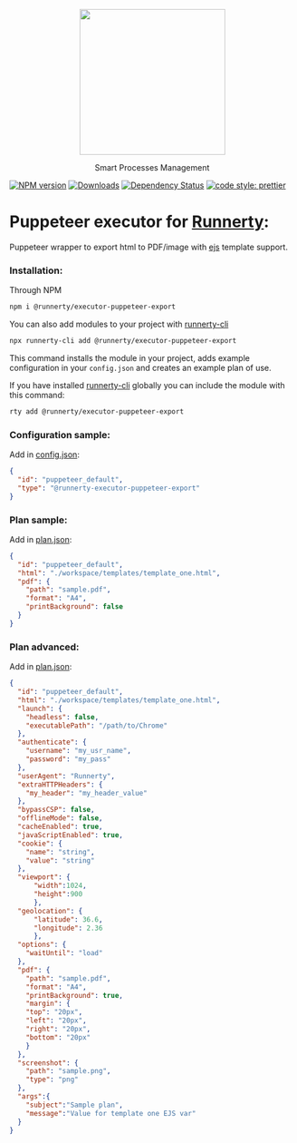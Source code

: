 <p align="center">
  <a href="http://runnerty.io">
    <img height="257" src="https://runnerty.io/assets/header/logo-stroked.png">
  </a>
  <p align="center">Smart Processes Management</p>
</p>

[![NPM version][npm-image]][npm-url] [![Downloads][downloads-image]][npm-url] [![Dependency Status][david-badge]][david-badge-url] 
<a href="#badge">
  <img alt="code style: prettier" src="https://img.shields.io/badge/code_style-prettier-ff69b4.svg">
</a>

# Puppeteer executor for [Runnerty]:
Puppeteer wrapper to export html to PDF/image with [ejs] template support.

### Installation:
Through NPM

```bash
npm i @runnerty/executor-puppeteer-export
```

You can also add modules to your project with [runnerty-cli]

```bash
npx runnerty-cli add @runnerty/executor-puppeteer-export
```

This command installs the module in your project, adds example configuration in your `config.json` and creates an example plan of use.

If you have installed [runnerty-cli] globally you can include the module with this command:

```bash
rty add @runnerty/executor-puppeteer-export
```

### Configuration sample:
Add in [config.json]:
```json
{
  "id": "puppeteer_default",
  "type": "@runnerty-executor-puppeteer-export"
}
```

### Plan sample:
Add in [plan.json]:
```json
{
  "id": "puppeteer_default",
  "html": "./workspace/templates/template_one.html",
  "pdf": {
    "path": "sample.pdf",
    "format": "A4",
    "printBackground": false
  }
}
```

### Plan advanced:
Add in [plan.json]:
```json
{
  "id": "puppeteer_default",
  "html": "./workspace/templates/template_one.html",
  "launch": {
    "headless": false,
    "executablePath": "/path/to/Chrome"
  },
  "authenticate": {
    "username": "my_usr_name",
    "password": "my_pass"
  },
  "userAgent": "Runnerty",
  "extraHTTPHeaders": {
    "my_header": "my_header_value"
  },
  "bypassCSP": false,
  "offlineMode": false,
  "cacheEnabled": true,
  "javaScriptEnabled": true,
  "cookie": {
    "name": "string",
    "value": "string"
  },
  "viewport": {
      "width":1024,
      "height":900
      },
  "geolocation": {
      "latitude": 36.6,
      "longitude": 2.36
      },
  "options": {
    "waitUntil": "load"
  },
  "pdf": {
    "path": "sample.pdf",
    "format": "A4",
    "printBackground": true,
    "margin": {
    "top": "20px",
    "left": "20px",
    "right": "20px",
    "bottom": "20px"
    }
  },
  "screenshot": {
    "path": "sample.png",
    "type": "png"
  },
  "args":{
    "subject":"Sample plan",
    "message":"Value for template one EJS var"
  }
}
```


[Runnerty]: http://www.runnerty.io
[downloads-image]: https://img.shields.io/npm/dm/@runnerty/executor-puppeteer-export.svg
[npm-url]: https://www.npmjs.com/package/@runnerty/executor-puppeteer-export
[npm-image]: https://img.shields.io/npm/v/@runnerty/executor-puppeteer-export.svg
[david-badge]: https://david-dm.org/runnerty/executor-puppeteer-export.svg
[david-badge-url]: https://david-dm.org/runnerty/executor-puppeteer-export
[config.json]: http://docs.runnerty.io/config/
[plan.json]: http://docs.runnerty.io/plan/
[ejs]: https://ejs.co
[runnerty-cli]: https://www.npmjs.com/package/runnerty-cli